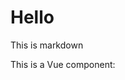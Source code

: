 # Hello

This is markdown

This is a Vue component:

<MarkdownComponent class="p-2 rounded-4 bg-green-60 text-white" />
